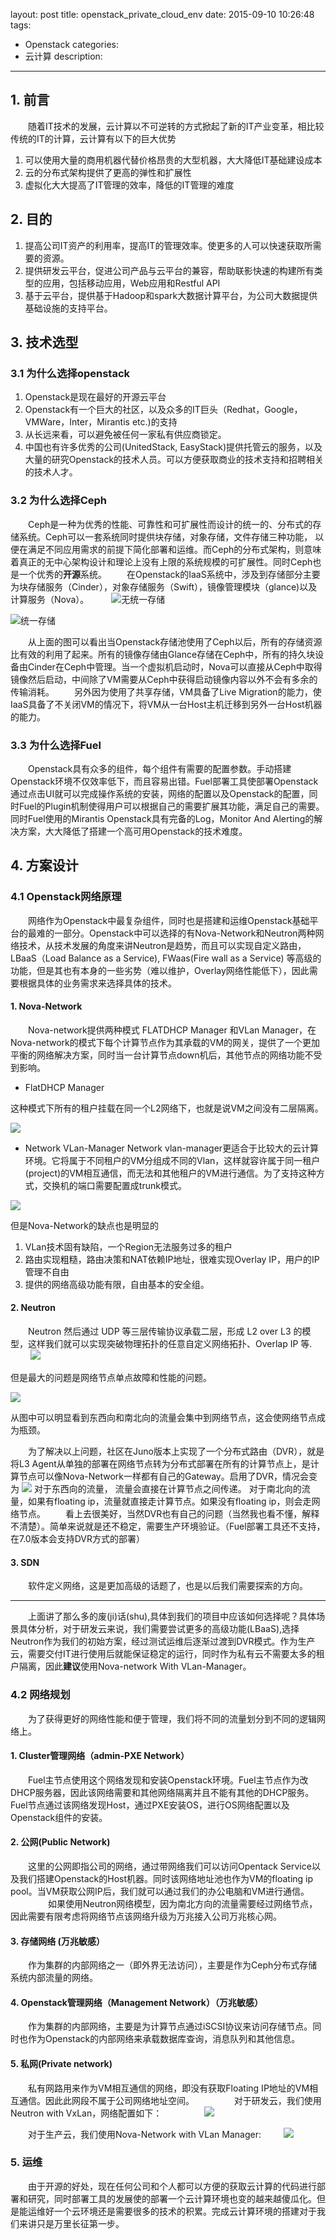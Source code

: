 layout: post
title: openstack_private_cloud_env
date: 2015-09-10 10:26:48
tags:
 - Openstack
categories:
 - 云计算
description:
---

## 1. 前言

　　随着IT技术的发展，云计算以不可逆转的方式掀起了新的IT产业变革，相比较传统的IT的计算，云计算有以下的巨大优势

 1. 可以使用大量的商用机器代替价格昂贵的大型机器，大大降低IT基础建设成本
 2. 云的分布式架构提供了更高的弹性和扩展性
 3. 虚拟化大大提高了IT管理的效率，降低的IT管理的难度

## 2. 目的

 1. 提高公司IT资产的利用率，提高IT的管理效率。使更多的人可以快速获取所需要的资源。
 2. 提供研发云平台，促进公司产品与云平台的兼容，帮助联影快速的构建所有类型的应用，包括移动应用，Web应用和Restful API
 3. 基于云平台，提供基于Hadoop和spark大数据计算平台，为公司大数据提供基础设施的支持平台。

## 3. 技术选型

### 3.1 为什么选择openstack

  1. Openstack是现在最好的开源云平台
  2. Openstack有一个巨大的社区，以及众多的IT巨头（Redhat，Google，VMWare，Inter，Mirantis etc.)的支持
  3. 从长远来看，可以避免被任何一家私有供应商锁定。
  4. 中国也有许多优秀的公司(UnitedStack, EasyStack)提供托管云的服务，以及大量的研究Openstack的技术人员。可以方便获取商业的技术支持和招聘相关的技术人才。

### 3.2 为什么选择Ceph
　　Ceph是一种为优秀的性能、可靠性和可扩展性而设计的统一的、分布式的存储系统。Ceph可以一套系统同时提供块存储，对象存储，文件存储三种功能， 以便在满足不同应用需求的前提下简化部署和运维。而Ceph的分布式架构，则意味着真正的无中心架构设计和理论上没有上限的系统规模的可扩展性。同时Ceph也是一个优秀的**开源**系统。
　　在Openstack的IaaS系统中，涉及到存储部分主要为块存储服务（Cinder），对象存储服务（Swift），镜像管理模块（glance)以及计算服务（Nova）。
　　
![无统一存储](http://42.62.73.30/wordpress/wp-content/uploads/2013/09/QQ20130923-7.png)

![统一存储](http://42.62.73.30/wordpress/wp-content/uploads/2013/09/QQ20130923-8.png)

　　从上面的图可以看出当Openstack存储池使用了Ceph以后，所有的存储资源比有效的利用了起来。所有的镜像存储由Glance存储在Ceph中，所有的持久块设备由Cinder在Ceph中管理。当一个虚拟机启动时，Nova可以直接从Ceph中取得镜像然后启动，中间除了VM需要从Ceph中获得启动镜像内容以外不会有多余的传输消耗。
　　另外因为使用了共享存储，VM具备了Live Migration的能力，使IaaS具备了不关闭VM的情况下，将VM从一台Host主机迁移到另外一台Host机器的能力。

### 3.3 为什么选择Fuel
　　Openstack具有众多的组件，每个组件有需要的配置参数。手动搭建Openstack环境不仅效率低下，而且容易出错。Fuel部署工具使部署Openstack通过点击UI就可以完成操作系统的安装，网络的配置以及Openstack的配置，同时Fuel的Plugin机制使得用户可以根据自己的需要扩展其功能，满足自己的需要。同时Fuel使用的Mirantis Openstack具有完备的Log，Monitor And Alerting的解决方案，大大降低了搭建一个高可用Openstack的技术难度。
　　
## 4. 方案设计

### 4.1 Openstack网络原理
　　网络作为Openstack中最复杂组件，同时也是搭建和运维Openstack基础平台的最难的一部分。Openstack中可以选择的有Nova-Network和Neutron两种网络技术，从技术发展的角度来讲Neutron是趋势，而且可以实现自定义路由，LBaaS（Load Balance as a Service), FWaas(Fire wall as a Service) 等高级的功能，但是其也有本身的一些劣势（难以维护，Overlay网络性能低下），因此需要根据具体的业务需求来选择具体的技术。

#### 1. Nova-Network

　　Nova-network提供两种模式 FLATDHCP Manager 和VLan Manager，在Nova-network的模式下每个计算节点作为其承载的VM的网关，提供了一个更加平衡的网络解决方案，同时当一台计算节点down机后，其他节点的网络功能不受到影响。

+ FlatDHCP Manager

这种模式下所有的租户挂载在同一个L2网络下，也就是说VM之间没有二层隔离。

![](https://docs.mirantis.com/openstack/fuel/fuel-6.1/_images/flatdhcpmanager-sh_scheme.jpg)

+ Network VLan-Manager
Network vlan-manager更适合于比较大的云计算环境。它将属于不同租户的VM分组成不同的Vlan，这样就容许属于同一租户(project)的VM相互通信，而无法和其他租户的VM进行通信。为了支持这种方式，交换机的端口需要配置成trunk模式。

![](https://docs.mirantis.com/openstack/fuel/fuel-6.1/_images/vlanmanager_scheme.jpg)

但是Nova-Network的缺点也是明显的
 1. VLan技术固有缺陷，一个Region无法服务过多的租户
 2. 路由实现粗糙，路由决策和NAT依赖IP地址，很难实现Overlay IP，用户的IP管理不自由
 3. 提供的网络高级功能有限，自由基本的安全组。

#### 2. Neutron
　　Neutron 然后通过 UDP 等三层传输协议承载二层，形成 L2 over L3 的模型，这样我们就可以实现突破物理拓扑的任意自定义网络拓扑、Overlap IP 等.
　　
![](https://www.ustack.com/wp-content/uploads/2015/07/2.jpg)

但是最大的问题是网络节点单点故障和性能的问题。

![](http://www.sxt.cn/editor/attached/image/20140911/c597f8ff-0b0e-4535-bc9b-39e8fba6ff5d.jpg)

从图中可以明显看到东西向和南北向的流量会集中到网络节点，这会使网络节点成为瓶颈。

　　为了解决以上问题，社区在Juno版本上实现了一个分布式路由（DVR），就是将L3 Agent从单独的部署在网络节点转为分布式部署在所有的计算节点上，是计算节点可以像Nova-Network一样都有自己的Gateway。启用了DVR，情况会变为
![](http://www.sxt.cn/editor/attached/image/20140911/acd85aa9-94f5-4e30-ad31-3617d9679247.jpg)
对于东西向的流量， 流量会直接在计算节点之间传递。
对于南北向的流量，如果有floating ip，流量就直接走计算节点。如果没有floating ip，则会走网络节点。
　　看上去很美好，当然DVR也有自己的问题（当然我也看不懂，解释不清楚）。简单来说就是还不稳定，需要生产环境验证。（Fuel部署工具还不支持，在7.0版本会支持DVR方式的部署）
　　
#### 3. SDN
　　软件定义网络，这是更加高级的话题了，也是以后我们需要探索的方向。

----------

　　上面讲了那么多的废(ji)话(shu),具体到我们的项目中应该如何选择呢？具体场景具体分析，对于研发云来说，我们需要尝试更多的高级功能(LBaaS),选择Neutron作为我们的初始方案，经过测试运维后逐渐过渡到DVR模式。作为生产云，需要交付IT进行使用后就能保证稳定的运行，同时作为私有云不需要太多的租户隔离，因此**建议**使用Nova-network With VLan-Manager。
　　
### 4.2 网络规划
　　为了获得更好的网络性能和便于管理，我们将不同的流量划分到不同的逻辑网络上。

#### 1. Cluster管理网络（admin-PXE Network）
　　Fuel主节点使用这个网络发现和安装Openstack环境。Fuel主节点作为改DHCP服务器，因此该网络需要和其他网络隔离并且不能有其他的DHCP服务。Fuel节点通过该网络发现Host，通过PXE安装OS，进行OS网络配置以及Openstack组件的安装。

#### 2. 公网(Public Network)
　　这里的公网即指公司的网络，通过带网络我们可以访问Opentack Service以及我们搭建Openstack的Host机器。同时该网络地址池也作为VM的floating ip pool。当VM获取公网IP后，我们就可以通过我们的办公电脑和VM进行通信。
　　
　　如果使用Neutron网络模型，因为南北方向的流量需要经过网络节点，因此需要有限考虑将网络节点该网络升级为万兆接入公司万兆核心网。

#### 3. 存储网络 (万兆敏感）
　　作为集群的内部网络之一（即外界无法访问），主要是作为Ceph分布式存储系统内部流量的网络。

#### 4. Openstack管理网络（Management Network）（万兆敏感）
　　作为集群的内部网络，主要是为计算节点通过iSCSI协议来访问存储节点。同时也作为Openstack的内部网络来承载数据库查询，消息队列和其他信息。

#### 5. 私网(Private network)
　　私有网路用来作为VM相互通信的网络，即没有获取Floating IP地址的VM相互通信。因此此网段不属于公司网络地址空间。
　　
　　对于研发云，我们使用Neutron with VxLan，网络配置如下：
　　
　　
![](https://docs.mirantis.com/openstack/fuel/fuel-6.1/_images/Neutron_32_vlan_v2.png)


　　对于生产云，我们使用Nova-Network with VLan Manager:
　　
![](https://docs.mirantis.com/openstack/fuel/fuel-6.1/_images/preinstall_d_vlan.jpg)
　　
### 5. 运维
　　由于开源的好处，现在任何公司和个人都可以方便的获取云计算的代码进行部署和研究，同时部署工具的发展使的部署一个云计算环境也变的越来越傻瓜化。但是能运维好一个云环境还是需要很多的技术的积累。完成云计算环境的搭建对于我们来讲只是万里长征第一步。
　　

[1]: http://www.infoq.com/cn/news/2015/02/wal-mart-choose-openstack
